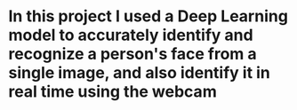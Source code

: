 # In this project I used a Deep Learning model to accurately identify and recognize a person's face from a single image, and also identify it in real time using the webcam
